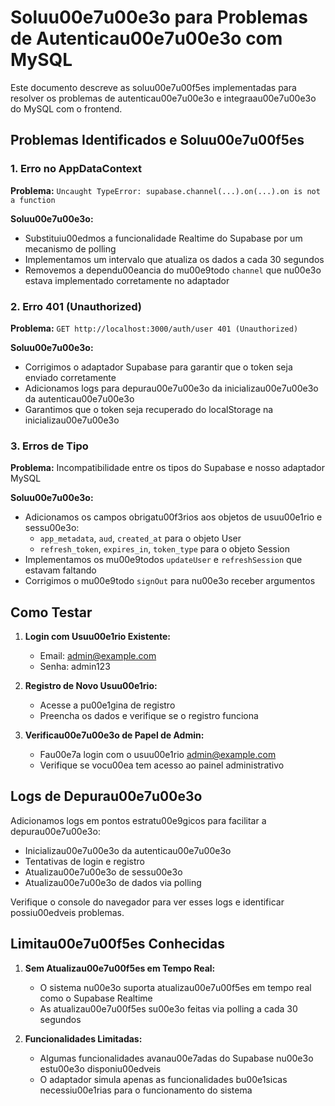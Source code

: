# Soluu00e7u00e3o para Problemas de Autenticau00e7u00e3o com MySQL

Este documento descreve as soluu00e7u00f5es implementadas para resolver os problemas de autenticau00e7u00e3o e integraau00e7u00e3o do MySQL com o frontend.

## Problemas Identificados e Soluu00e7u00f5es

### 1. Erro no AppDataContext

**Problema:** `Uncaught TypeError: supabase.channel(...).on(...).on is not a function`

**Soluu00e7u00e3o:**
- Substituiu00edmos a funcionalidade Realtime do Supabase por um mecanismo de polling
- Implementamos um intervalo que atualiza os dados a cada 30 segundos
- Removemos a dependu00eancia do mu00e9todo `channel` que nu00e3o estava implementado corretamente no adaptador

### 2. Erro 401 (Unauthorized)

**Problema:** `GET http://localhost:3000/auth/user 401 (Unauthorized)`

**Soluu00e7u00e3o:**
- Corrigimos o adaptador Supabase para garantir que o token seja enviado corretamente
- Adicionamos logs para depurau00e7u00e3o da inicializau00e7u00e3o da autenticau00e7u00e3o
- Garantimos que o token seja recuperado do localStorage na inicializau00e7u00e3o

### 3. Erros de Tipo

**Problema:** Incompatibilidade entre os tipos do Supabase e nosso adaptador MySQL

**Soluu00e7u00e3o:**
- Adicionamos os campos obrigatu00f3rios aos objetos de usuu00e1rio e sessu00e3o:
  - `app_metadata`, `aud`, `created_at` para o objeto User
  - `refresh_token`, `expires_in`, `token_type` para o objeto Session
- Implementamos os mu00e9todos `updateUser` e `refreshSession` que estavam faltando
- Corrigimos o mu00e9todo `signOut` para nu00e3o receber argumentos

## Como Testar

1. **Login com Usuu00e1rio Existente:**
   - Email: admin@example.com
   - Senha: admin123

2. **Registro de Novo Usuu00e1rio:**
   - Acesse a pu00e1gina de registro
   - Preencha os dados e verifique se o registro funciona

3. **Verificau00e7u00e3o de Papel de Admin:**
   - Fau00e7a login com o usuu00e1rio admin@example.com
   - Verifique se vocu00ea tem acesso ao painel administrativo

## Logs de Depurau00e7u00e3o

Adicionamos logs em pontos estratu00e9gicos para facilitar a depurau00e7u00e3o:

- Inicializau00e7u00e3o da autenticau00e7u00e3o
- Tentativas de login e registro
- Atualizau00e7u00e3o de sessu00e3o
- Atualizau00e7u00e3o de dados via polling

Verifique o console do navegador para ver esses logs e identificar possiu00edveis problemas.

## Limitau00e7u00f5es Conhecidas

1. **Sem Atualizau00e7u00f5es em Tempo Real:**
   - O sistema nu00e3o suporta atualizau00e7u00f5es em tempo real como o Supabase Realtime
   - As atualizau00e7u00f5es su00e3o feitas via polling a cada 30 segundos

2. **Funcionalidades Limitadas:**
   - Algumas funcionalidades avanau00e7adas do Supabase nu00e3o estu00e3o disponiu00edveis
   - O adaptador simula apenas as funcionalidades bu00e1sicas necessiu00e1rias para o funcionamento do sistema
